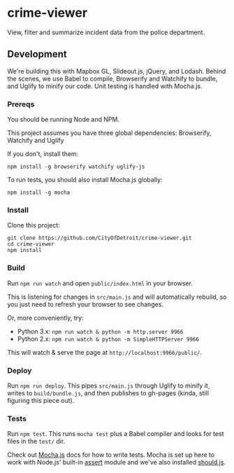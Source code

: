 # crime-viewer

View, filter and summarize incident data from the police department.

## Development

We're building this with Mapbox GL, Slideout.js, jQuery, and Lodash. Behind the scenes, we use Babel to compile, Browserify and Watchify to bundle, and Uglify to minify our code. Unit testing is handled with Mocha.js.

### Prereqs

You should be running Node and NPM.

This project assumes you have three global dependencies: Browserify, Watchify and Uglify

If you don't, install them:
```
npm install -g browserify watchify uglify-js
```

To run tests, you should also install Mocha.js globally:
```
npm install -g mocha
```

### Install

Clone this project:
```
git clone https://github.com/CityOfDetroit/crime-viewer.git
cd crime-viewer
npm install
```

### Build

Run `npm run watch` and open `public/index.html` in your browser.

This is listening for changes in `src/main.js` and will automatically rebuild, so you just need to refresh your browser to see changes.

Or, more conveniently, try:

- Python 3.x: `npm run watch & python -m http.server 9966`
- Python 2.x: `npm run watch & python -m SimpleHTTPServer 9966`

This will watch & serve the page at `http://localhost:9966/public/`.

### Deploy

Run `npm run deploy`. This pipes `src/main.js` through Uglify to minify it, writes to `build/bundle.js`, and then publishes to gh-pages (kinda, still figuring this piece out).

### Tests

Run `npm test`. This runs `mocha test` plus a Babel compiler and looks for test files in the `test/` dir.

Check out [Mocha.js](https://mochajs.org) docs for how to write tests. Mocha is set up here to work with Node.js' built-in [assert](https://nodejs.org/api/assert.html) module and we've also installed [should.js](https://github.com/shouldjs/should.js).
